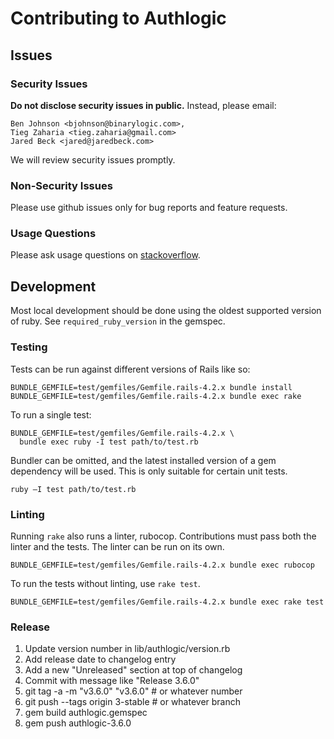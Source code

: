 # Contributing to Authlogic

## Issues

### Security Issues

**Do not disclose security issues in public.** Instead, please email:

```
Ben Johnson <bjohnson@binarylogic.com>,
Tieg Zaharia <tieg.zaharia@gmail.com>
Jared Beck <jared@jaredbeck.com>
```

We will review security issues promptly.

### Non-Security Issues

Please use github issues only for bug reports and feature requests.

### Usage Questions

Please ask usage questions on
[stackoverflow](http://stackoverflow.com/questions/tagged/authlogic).

## Development

Most local development should be done using the oldest supported version of
ruby. See `required_ruby_version` in the gemspec.

### Testing

Tests can be run against different versions of Rails like so:

```
BUNDLE_GEMFILE=test/gemfiles/Gemfile.rails-4.2.x bundle install
BUNDLE_GEMFILE=test/gemfiles/Gemfile.rails-4.2.x bundle exec rake
```

To run a single test:

```
BUNDLE_GEMFILE=test/gemfiles/Gemfile.rails-4.2.x \
  bundle exec ruby -I test path/to/test.rb
```

Bundler can be omitted, and the latest installed version of a gem dependency
will be used. This is only suitable for certain unit tests.

```
ruby –I test path/to/test.rb
```

### Linting

Running `rake` also runs a linter, rubocop. Contributions must pass both
the linter and the tests. The linter can be run on its own.

```
BUNDLE_GEMFILE=test/gemfiles/Gemfile.rails-4.2.x bundle exec rubocop
```

To run the tests without linting, use `rake test`.

```
BUNDLE_GEMFILE=test/gemfiles/Gemfile.rails-4.2.x bundle exec rake test
```

### Release

1. Update version number in lib/authlogic/version.rb
1. Add release date to changelog entry
1. Add a new "Unreleased" section at top of changelog
1. Commit with message like "Release 3.6.0"
1. git tag -a -m "v3.6.0" "v3.6.0" # or whatever number
1. git push --tags origin 3-stable # or whatever branch
1. gem build authlogic.gemspec
1. gem push authlogic-3.6.0
